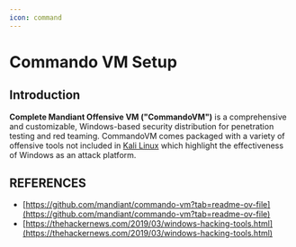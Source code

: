 ```yaml
---
icon: command
---
```


# Commando VM Setup

## Introduction

**Complete Mandiant Offensive VM ("CommandoVM")** is a comprehensive and customizable, Windows-based security distribution for penetration testing and red teaming. CommandoVM comes packaged with a variety of offensive tools not included in [Kali Linux](https://www.kali.org/) which highlight the effectiveness of Windows as an attack platform.













## REFERENCES

* [https://github.com/mandiant/commando-vm?tab=readme-ov-file](https://github.com/mandiant/commando-vm?tab=readme-ov-file)
* [https://thehackernews.com/2019/03/windows-hacking-tools.html](https://thehackernews.com/2019/03/windows-hacking-tools.html)

